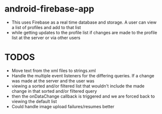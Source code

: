 # android-firebase-app

* This uses Firebase as a real time database and storage. A user can view a list of profiles and add to that list   
* while getting updates to the profile list if changes are made to the profile list at the server or via other users

# TODOS 

* Move text from the xml files to strings.xml  
* Handle the multiple event listeners for the differing queries. If a change was made at the server and the user was
* viewing a sorted and/or filtered list that wouldn't include the made change in that sorted and/or filtered query
* then the onDataChange callback is triggered and we are forced back to viewing the default list
* Could handle image upload failures/resumes better

